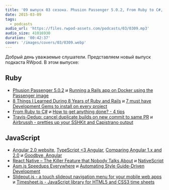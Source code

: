 ```yaml
---
title: '09 выпуск 03 сезона. Phusion Passenger 5.0.2, From Ruby to C#, Airbrussh, Angular 2.0 and TypeScript, Slideout.js и прочее'
date: 2015-03-09
tags:
  - podcasts
audio_url: 'https://files.rwpod-assets.com/podcasts/03/0309.mp3'
audio_size: 41016930
duration: '00:42:37'
cover: '/images/covers/03/0309.webp'
---
```


Добрый день уважаемые слушатели. Представляем новый выпуск подкаста RWpod. В этом выпуске:

## Ruby

- [Phusion Passenger 5.0.2](https://blog.phusion.nl/2015/03/07/phusion-passenger-5-0-2/) и [Running a Rails app on Docker using the Passenger image](https://rossfairbanks.com/2015/03/06/rails-app-on-docker-using-passenger-image.html)
- [8 Things I Learned During 8 Years of Ruby and Rails](http://solnic.eu/2015/03/04/8-things-i-learned-during-8-years-of-ruby-and-rails.html) и [7 must have Development Gems to install on every project](http://www.rubyonrails365.com/7-must-have-gems-to-install-on-any-project/)
- [From Ruby to C#](http://codingwithaxe.com/from-ruby-to-c/) и [How to get anything done? - 4 tips](http://blog.arkency.com/2015/03/how-to-get-anything-done/)
- [Travis-Dedup: cancel duplicate builds on new commit to same PR](https://github.com/grosser/travis_dedup) и [Airbrussh - pretties up your SSHKit and Capistrano output](https://github.com/mattbrictson/airbrussh)

## JavaScript

- [Angular 2.0 website](https://angular.io/), [TypeScript &lt;3 Angular](http://blogs.msdn.com/b/somasegar/archive/2015/03/05/typescript-lt-3-angular.aspx), [Comparing Angular 1.x and 2.0](http://shmck.com/comparing-angular-1-x-2-0/) и [Goodbye, Angular](https://medium.com/@jetupper/goodbye-angular-ac49dbc634e7)
- [React Native – The Killer Feature that Nobody Talks About](http://red-badger.com/blog/2015/03/04/react-native-the-killer-feature-that-nobody-talks-about/) и [NativeScript](https://www.nativescript.org/)
- [Asm.js Speedups Everywhere](https://hacks.mozilla.org/2015/03/asm-speedups-everywhere/) и [Automating Style Guide-Driven Development](http://www.smashingmagazine.com/2015/03/05/automating-style-guide-driven-development/)
- [Slideout.js - a touch slideout navigation menu for your mobile web apps](http://mango.github.io/slideout/) и [Timesheet.js - JavaScript library for HTML5 and CSS3 time sheets](http://sbstjn.github.io/timesheet.js/)
